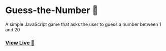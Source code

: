 # Guess-the-Number 🔢
A simple JavaScript game that asks the user to guess a number between 1 and 20
### [ View Live 🔗](https://magdalent.github.io/Guess-a-Number/) 

